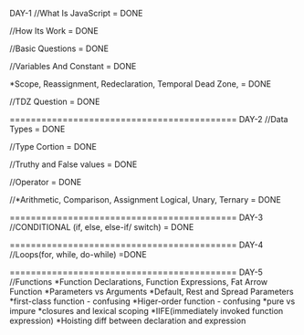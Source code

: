 DAY-1
//What Is JavaScript = DONE

//How Its Work = DONE

//Basic Questions = DONE

//Variables And Constant = DONE

*Scope, Reassignment, Redeclaration, Temporal Dead Zone, = DONE

//TDZ Question = DONE

===========================================
DAY-2
//Data Types = DONE

//Type Cortion = DONE

//Truthy and False values = DONE

//Operator = DONE

//*Arithmetic, Comparison, Assignment 
Logical, Unary, Ternary = DONE


===========================================
DAY-3
//CONDITIONAL (if, else, else-if/ switch) = DONE

===========================================
DAY-4
//Loops(for, while, do-while) =DONE

===========================================
DAY-5
//Functions
*Function Declarations, Function Expressions, Fat Arrow Function
*Parameters vs Arguments
*Default, Rest and Spread Parameters
*first-class function - confusing
*Higer-order function - confusing
*pure vs impure
*closures and lexical scoping
*IIFE(immediately invoked function expression)
*Hoisting diff between declaration and expression